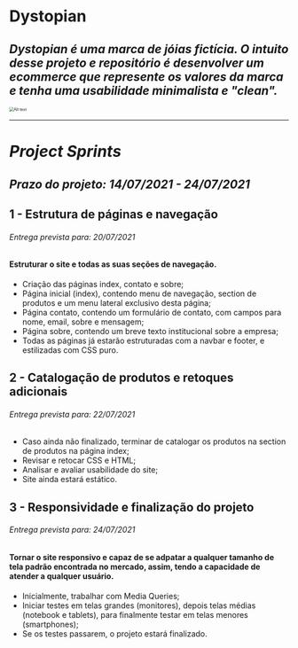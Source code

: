 # Dystopian 

## _Dystopian é uma marca de jóias fictícia. O intuito desse projeto e repositório é desenvolver um ecommerce que represente os valores da marca e tenha uma usabilidade minimalista e "clean"._



<img src="/D:\cauê\Gama Academy\Joalheiria_Alternativa\Images/logo04.jpg" alt="Alt text" style="zoom:50%;" />

<hr>

# *Project Sprints*

## _Prazo do projeto: 14/07/2021 - 24/07/2021_

## 1 - Estrutura de páginas e navegação

###### *Entrega prevista para: 20/07/2021*

#### Estruturar o site e todas as suas seções de navegação.

- Criação das páginas index, contato e sobre;
- Página inicial (index), contendo menu de navegação, section de produtos e um menu lateral exclusivo desta página;
- Página contato, contendo um formulário de contato, com campos para nome, email, sobre e mensagem;
- Página sobre, contendo um breve texto institucional sobre a empresa;
- Todas as páginas já estarão estruturadas com a navbar e footer, e estilizadas com CSS puro.

## 2 - Catalogação de produtos e retoques adicionais

###### *Entrega prevista para: 22/07/2021*

- Caso ainda não finalizado, terminar de catalogar os produtos na section de produtos na página index;
- Revisar e retocar CSS e HTML;
-  Analisar e avaliar usabilidade do site;
- Site ainda estará estático.

##  3 - Responsividade e finalização do projeto

###### *Entrega prevista para: 24/07/2021*

#### Tornar o site responsivo e capaz de se adpatar a qualquer tamanho de tela padrão encontrada no mercado, assim, tendo a capacidade de atender a qualquer usuário.

- Inicialmente, trabalhar com Media Queries;
- Iniciar testes em telas grandes (monitores), depois telas médias (notebook e tablets), para finalmente testar em telas menores (smartphones);
- Se os testes passarem, o projeto estará finalizado.









